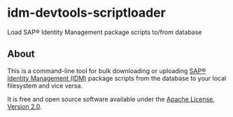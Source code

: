 # idm-devtools-scriptloader
Load SAP&reg; Identity Management package scripts to/from database
## About
This is a command-line tool for bulk downloading or uploading  [SAP&reg; Identity Management (IDM)](http://go.sap.com/product/technology-platform/identity-management.html) package scripts from the database to your local filesystem and vice versa.

It is free and open source software available under the [Apache License, Version 2.0](https://www.apache.org/licenses/LICENSE-2.0.txt). 

